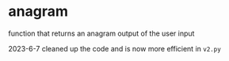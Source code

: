 # anagram
function that returns an anagram output of the user input

2023-6-7 cleaned up the code and is now more efficient in `v2.py`
